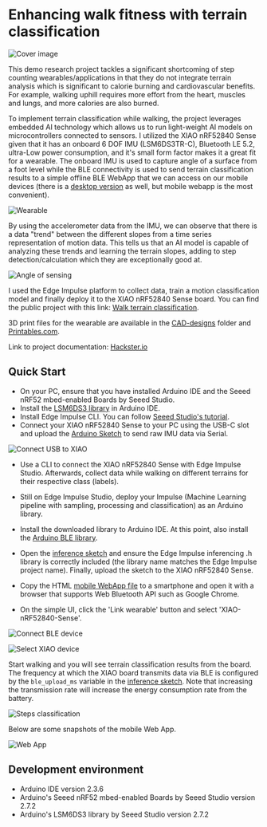 # Enhancing walk fitness with terrain classification

![Cover image](media/cover_image.png)

This demo research project tackles a significant shortcoming of step counting wearables/applications in that they do not integrate terrain analysis which is significant to calorie burning and cardiovascular benefits. For example, walking uphill requires more effort from the heart, muscles and lungs, and more calories are also burned.

To implement terrain classification while walking, the project leverages embedded AI technology which allows us to run light-weight AI models on microcontrollers connected to sensors. I utilized the XIAO nRF52840 Sense given that it has an onboard 6 DOF IMU (LSM6DS3TR-C), Bluetooth LE 5.2, ultra-Low power consumption, and it's small form factor makes it a great fit for a wearable. The onboard IMU is used to capture angle of a surface from a foot level while the BLE connectivity is used to send terrain classification results to a simple offline BLE WebApp that we can access on our mobile devices (there is a [desktop version](BLE-WebApp/index.html) as well, but mobile webapp is the most convenient).

![Wearable](media/wearable.png)

By using the accelerometer data from the IMU, we can observe that there is a data "trend" between the different slopes from a time series representation of motion data. This tells us that an AI model is capable of analyzing these trends and learning the terrain slopes, adding to step detection/calculation which they are exceptionally good at.   

![Angle of sensing](media/wearable_terrain_angle.jpg)

I used the Edge Impulse platform to collect data, train a motion classification model and finally deploy it to the XIAO nRF52840 Sense board. You can find the public project with this link: [Walk terrain classification](https://studio.edgeimpulse.com/public/775241/latest).

3D print files for the wearable are available in the [CAD-designs](CAD-designs/) folder and [Printables.com](https://www.printables.com/model/1418110-xiao-nrf52840-sense-case).

Link to project documentation: [Hackster.io](https://www.hackster.io/sologithu/enhancing-walk-fitness-with-terrain-classification-4985cd)

## Quick Start

- On your PC, ensure that you have installed Arduino IDE and the Seeed nRF52 mbed-enabled Boards by Seeed Studio.
- Install the [LSM6DS3 library](Libraries/Seeed_Arduino_LSM6DS3-master.zip) in Arduino IDE.
- Install Edge Impulse CLI. You can follow [Seeed Studio's tutorial](https://wiki.seeedstudio.com/XIAOEI/#connecting-to-edge-impulse).
- Connect your XIAO nRF52840 Sense to your PC using the USB-C slot and upload the [Arduino Sketch](Arduino-sketches/XIAO_nRF52840_EI_LSM6DS3_data/XIAO_nRF52840_EI_LSM6DS3_data.ino) to send raw IMU data via Serial.

![Connect USB to XIAO](media/USB-C_XIAO.png)

- Use a CLI to connect the XIAO nRF52840 Sense with Edge Impulse Studio. Afterwards, collect data while walking on different terrains for their respective class (labels).

- Still on Edge Impulse Studio, deploy your Impulse (Machine Learning pipeline with sampling, processing and classification) as an Arduino library.

- Install the downloaded library to Arduino IDE. At this point, also install the [Arduino BLE library](Libraries/ArduinoBLE-master.zip).

- Open the [inference sketch](Arduino-sketches/XIAO_nRF52840_BLE_terrain_classification/XIAO_nRF52840_BLE_terrain_classification.ino) and ensure the Edge Impulse inferencing .h library is correctly included (the library name matches the Edge Impulse project name). Finally, upload the sketch to the XIAO nRF52840 Sense.

- Copy the HTML [mobile WebApp file](BLE-WebApp/index_mobile.html) to a smartphone and open it with a browser that supports Web Bluetooth API such as Google Chrome.

- On the simple UI, click the 'Link wearable' button and select 'XIAO-nRF52840-Sense'. 

![Connect BLE device](media/connect_BLE_device.png)

![Select XIAO device](media/select_XIAO_device.png)

Start walking and you will see terrain classification results from the board. The frequency at which the XIAO board transmits data via BLE is configured by the ```ble_upload_ms``` variable in the [inference sketch](Arduino-sketches/XIAO_nRF52840_BLE_terrain_classification/XIAO_nRF52840_BLE_terrain_classification.ino). Note that increasing the transmission rate will increase the energy consumption rate from the battery.

![Steps classification](media/step_classification.png)

Below are some snapshots of the mobile Web App.

![Web App](media/WebApp.png)

## Development environment

- Arduino IDE version 2.3.6
- Arduino's Seeed nRF52 mbed-enabled Boards by Seeed Studio version 2.7.2
- Arduino's LSM6DS3 library by Seeed Studio version 2.7.2